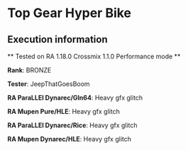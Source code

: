 # Top Gear Hyper Bike 

## Execution information


** Tested on RA 1.18.0 Crossmix 1.1.0 Performance mode **


**Rank**: BRONZE


**Tester**: JeepThatGoesBoom



**RA ParaLLEl Dynarec/Gln64**: Heavy gfx glitch


**RA Mupen Pure/HLE**: Heavy gfx glitch


**RA ParaLLEl Dynarec/Rice**: Heavy gfx glitch


**RA Mupen Dynarec/HLE**: Heavy gfx glitch